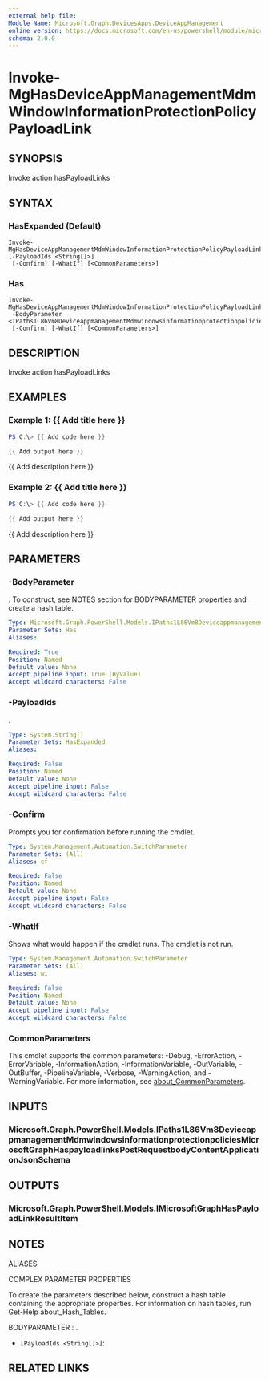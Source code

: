 ```yaml
---
external help file:
Module Name: Microsoft.Graph.DevicesApps.DeviceAppManagement
online version: https://docs.microsoft.com/en-us/powershell/module/microsoft.graph.devicesapps.deviceappmanagement/invoke-mghasdeviceappmanagementmdmwindowinformationprotectionpolicypayloadlink
schema: 2.0.0
---
```


# Invoke-MgHasDeviceAppManagementMdmWindowInformationProtectionPolicyPayloadLink

## SYNOPSIS
Invoke action hasPayloadLinks

## SYNTAX

### HasExpanded (Default)
```
Invoke-MgHasDeviceAppManagementMdmWindowInformationProtectionPolicyPayloadLink [-PayloadIds <String[]>]
 [-Confirm] [-WhatIf] [<CommonParameters>]
```

### Has
```
Invoke-MgHasDeviceAppManagementMdmWindowInformationProtectionPolicyPayloadLink
 -BodyParameter <IPaths1L86Vm8DeviceappmanagementMdmwindowsinformationprotectionpoliciesMicrosoftGraphHaspayloadlinksPostRequestbodyContentApplicationJsonSchema>
 [-Confirm] [-WhatIf] [<CommonParameters>]
```

## DESCRIPTION
Invoke action hasPayloadLinks

## EXAMPLES

### Example 1: {{ Add title here }}
```powershell
PS C:\> {{ Add code here }}

{{ Add output here }}
```

{{ Add description here }}

### Example 2: {{ Add title here }}
```powershell
PS C:\> {{ Add code here }}

{{ Add output here }}
```

{{ Add description here }}

## PARAMETERS

### -BodyParameter
.
To construct, see NOTES section for BODYPARAMETER properties and create a hash table.

```yaml
Type: Microsoft.Graph.PowerShell.Models.IPaths1L86Vm8DeviceappmanagementMdmwindowsinformationprotectionpoliciesMicrosoftGraphHaspayloadlinksPostRequestbodyContentApplicationJsonSchema
Parameter Sets: Has
Aliases:

Required: True
Position: Named
Default value: None
Accept pipeline input: True (ByValue)
Accept wildcard characters: False
```

### -PayloadIds
.

```yaml
Type: System.String[]
Parameter Sets: HasExpanded
Aliases:

Required: False
Position: Named
Default value: None
Accept pipeline input: False
Accept wildcard characters: False
```

### -Confirm
Prompts you for confirmation before running the cmdlet.

```yaml
Type: System.Management.Automation.SwitchParameter
Parameter Sets: (All)
Aliases: cf

Required: False
Position: Named
Default value: None
Accept pipeline input: False
Accept wildcard characters: False
```

### -WhatIf
Shows what would happen if the cmdlet runs.
The cmdlet is not run.

```yaml
Type: System.Management.Automation.SwitchParameter
Parameter Sets: (All)
Aliases: wi

Required: False
Position: Named
Default value: None
Accept pipeline input: False
Accept wildcard characters: False
```

### CommonParameters
This cmdlet supports the common parameters: -Debug, -ErrorAction, -ErrorVariable, -InformationAction, -InformationVariable, -OutVariable, -OutBuffer, -PipelineVariable, -Verbose, -WarningAction, and -WarningVariable. For more information, see [about_CommonParameters](http://go.microsoft.com/fwlink/?LinkID=113216).

## INPUTS

### Microsoft.Graph.PowerShell.Models.IPaths1L86Vm8DeviceappmanagementMdmwindowsinformationprotectionpoliciesMicrosoftGraphHaspayloadlinksPostRequestbodyContentApplicationJsonSchema

## OUTPUTS

### Microsoft.Graph.PowerShell.Models.IMicrosoftGraphHasPayloadLinkResultItem

## NOTES

ALIASES

COMPLEX PARAMETER PROPERTIES

To create the parameters described below, construct a hash table containing the appropriate properties. For information on hash tables, run Get-Help about_Hash_Tables.


BODYPARAMETER <IPaths1L86Vm8DeviceappmanagementMdmwindowsinformationprotectionpoliciesMicrosoftGraphHaspayloadlinksPostRequestbodyContentApplicationJsonSchema>: .
  - `[PayloadIds <String[]>]`: 

## RELATED LINKS

